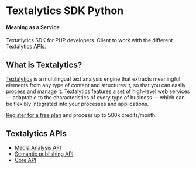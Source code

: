 # Textalytics SDK Python
#### Meaning as a Service

Textatlytics SDK for PHP developers. Client to work with the different Textalytics APIs.

## What is Textalytics?

[Textalytics](https://textalytics.com) is a multilingual text analysis engine that extracts meaningful elements from
any type of content and structures it, so that you can easily process and manage it.
Textalytics features a set of high-level web services — adaptable to the
characteristics of every type of business — which can be flexibly integrated
into your processes and applications.

[Register for a free plan](https://textalytics.com/register) and process up to 500k credits/month.

## Textalytics APIs

 * [Media Analysis API](https://textalytics.com/semantic-api-media-analysis)
 * [Semantic publishing API](https://textalytics.com/api-text-analysis-semantic-publishing)
 * [Core API](https://textalytics.com/api-core-language-analysis)
